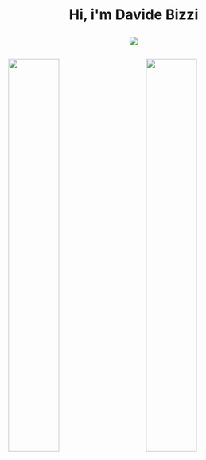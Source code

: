 <h1 align="center">
  Hi, i'm <b>Davide Bizzi</b>

<p align="center">
  <a href="https://github.com/DenverCoder1/readme-typing-svg"><img src="https://readme-typing-svg.herokuapp.com?lines=Welcome+traveller!&center=true&width=380&height=45&branding=false"></a>
</p>

</h1>

<div >
<img style="width:45%;" align="left" src="https://cr-ss-service.azurewebsites.net/api/ScreenShot?widget=summary&username=d-beezee&style=--header-bg-color:%23333;--border-radius:10px" />
  
<img style="width:45%;" align="right" src="https://github-readme-stats-beryl.vercel.app/api?username=d-beezee&show_icons=true&title_color=fff&icon_color=79ff97&text_color=9f9f9f&bg_color=151515" />
  
  
  
  </div>
  
<!--START_SECTION:badges-->
<!--END_SECTION:badges-->
